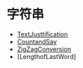 # **字符串**

* [TextJusttification](./TextJusttification.md)
* [CountandSay](./CountandSay.md)
* [ZigZagConversion](./ZigZagConversion.md)
* [LengthofLastWord]